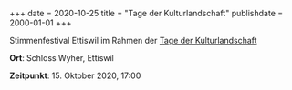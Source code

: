 ﻿+++
date = 2020-10-25
title = "Tage der Kulturlandschaft"
publishdate = 2000-01-01
+++

Stimmenfestival Ettiswil im Rahmen der [Tage der Kulturlandschaft](https://www.kulturlandschaftluzern.ch/)

**Ort**: Schloss Wyher, Ettiswil

**Zeitpunkt**: 15. Oktober 2020, 17:00
